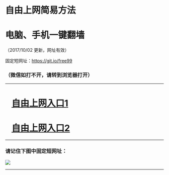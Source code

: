 ﻿# 自由上网简易方法

# 电脑、手机一键翻墙

（2017/10/02 更新，网址有效）

固定短网址：https://git.io/free99

### （微信如打不开，请转到浏览器打开）


***





# &nbsp;&nbsp; <a href="http://ft742925879.fwtz-zhenx1001.xyz/fwqtz01.html?t=100200120426 " target="_blank">自由上网入口1</a>
# &nbsp;&nbsp; <a href="http://ft2935811545.fw-tzzhen1002.xyz/fwqtz02.html?t=100200119155 " target="_blank">自由上网入口2</a>
***

### 请记住下图中固定短网址：

<img src="https://s3-us-west-2.amazonaws.com/fwq-1001/yjfq-20170905okok.png" /> 


***

